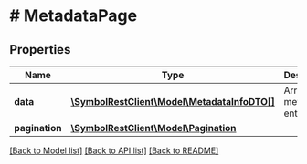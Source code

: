 # # MetadataPage

## Properties

Name | Type | Description | Notes
------------ | ------------- | ------------- | -------------
**data** | [**\SymbolRestClient\Model\MetadataInfoDTO[]**](MetadataInfoDTO.md) | Array of metadata entries. |
**pagination** | [**\SymbolRestClient\Model\Pagination**](Pagination.md) |  |

[[Back to Model list]](../../README.md#models) [[Back to API list]](../../README.md#endpoints) [[Back to README]](../../README.md)
